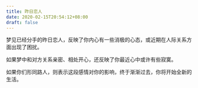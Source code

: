 ```yaml
---
title: 昨日恋人
date: 2020-02-15T20:54:12+08:00
draft: false
---
```


梦见已经分手的昨日恋人，反映了你内心有一些消极的心态，或近期在人际关系方面出现了困扰。

如果梦中和对方关系亲密、相处开心，还反映了你最近心中或许有些寂寞。

如果你们形同路人，则表示这段感情对你的影响，终于渐渐过去，你将开始全新的生活。

